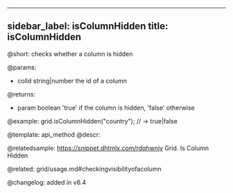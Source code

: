 
---
sidebar_label: isColumnHidden
title: isColumnHidden
---          

@short: checks whether a column is hidden


@params:
- colId	string|number   the id of a column


@returns:
- param	boolean     'true' if the column is hidden, 'false' otherwise


@example:
grid.isColumnHidden("country"); // -> true|false


@template: api_method
@descr:


@relatedsample:
https://snippet.dhtmlx.com/rdqhwnjv	Grid. Is Column Hidden

@related: grid/usage.md#checkingvisibilityofacolumn

@changelog:
added in v6.4


